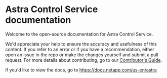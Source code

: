 # Astra Control Service documentation

Welcome to the open-source documentation for Astra Control Service.

We'd appreciate your help to ensure the accuracy and usefulness of this content. If you refer to an error or if you have a recommendation, either open an issue in the repo or make the changes yourself and submit a pull request. For more details about contributing, go to our [Contributor's Guide](https://docs.netapp.com/us-en/contribute/).

If you'd like to view the docs, go to https://docs.netapp.com/us-en/astra 
